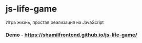# js-life-game
Игра жизнь, простая реализация на JavaScript
### Demo - https://shamilfrontend.github.io/js-life-game/
